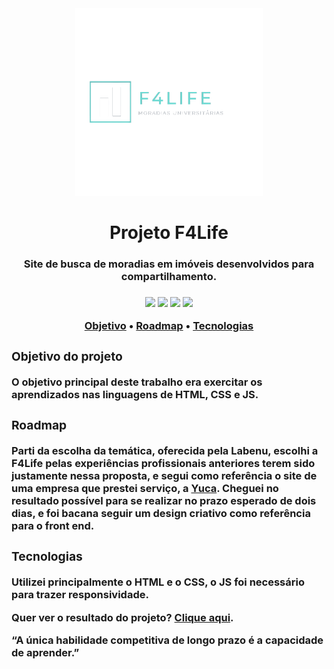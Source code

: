 <div align="center"><img src="assets/logo-f4life-sem-fundo.png" height=300px/></div>
<h1 align="center">Projeto F4Life</h1>
<h3 align="center">Site de busca de moradias em imóveis desenvolvidos para compartilhamento.<h3>
<div align="center"><img src="https://img.shields.io/badge/-processo%20de%20aprendizagem-yellow"> <img src="https://img.shields.io/badge/-HTML-orange"> <img src="https://img.shields.io/badge/-CSS-blue"> <img src="https://img.shields.io/badge/-JS-yellow"></div>
<p align="center">
 <a href="#objetivo">Objetivo</a> •
 <a href="#roadmap">Roadmap</a> • 
 <a href="#tecnologias">Tecnologias</a> 
</p>

<div id="objetivo">
<h3>Objetivo do projeto</h3>

<p>O objetivo principal deste trabalho era exercitar os aprendizados nas linguagens de HTML, CSS e JS.</p>
</div>

<div id="roadmap">
<h3>Roadmap</h3>

<p>Parti da escolha da temática, oferecida pela Labenu, escolhi a F4Life pelas experiências profissionais anteriores terem sido justamente nessa proposta, e segui como referência o site de uma empresa que prestei serviço, a <a href="https://www.yuca.live/" target="_blank">Yuca</a>. Cheguei no resultado possível para se realizar no prazo esperado de dois dias, e foi bacana seguir um design criativo como referência para o front end.</p>
</div>

<div id="tecnologias">
<h3>Tecnologias</h3>

<p>Utilizei principalmente o HTML e o CSS, o JS foi necessário para trazer responsividade.</p>
</div>
 
<p>Quer ver o resultado do projeto? <a href="https://f4life-labenu.surge.sh/" target="_blank">Clique aqui</a>.</p>

<p>“A única habilidade competitiva de longo prazo é a capacidade de aprender.”</p>
